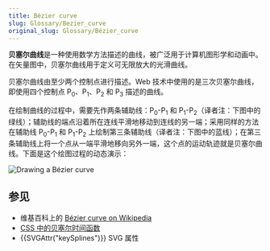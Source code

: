```yaml
---
title: Bézier curve
slug: Glossary/Bezier_curve
original_slug: Glossary/Bézier_curve
---
```


**贝塞尔曲线**是一种使用数学方法描述的曲线，被广泛用于计算机图形学和动画中。在矢量图中，贝塞尔曲线用于定义可无限放大的光滑曲线。

贝塞尔曲线由至少两个控制点进行描述。Web 技术中使用的是三次贝塞尔曲线，即使用四个控制点 P<sub>0</sub>、P<sub>1</sub>、P<sub>2</sub> 和 P<sub>3</sub> 描述的曲线。

在绘制曲线的过程中，需要先作两条辅助线：P<sub>0</sub>-P<sub>1</sub> 和 P<sub>1</sub>-P<sub>2</sub>（译者注：下图中的绿线）；辅助线的端点沿着所在连线平滑地移动到连线的另一端；采用同样的方法在辅助线 P<sub>0</sub>-P<sub>1</sub> 和 P<sub>1</sub>-P<sub>2</sub> 上绘制第三条辅助线（译者注：下图中的蓝线）；在第三条辅助线上将一个点从一端平滑地移向另外一端，这个点的运动轨迹就是贝塞尔曲线。下面是这个绘图过程的动态演示：

![Drawing a Bézier curve](bézier_2_big.gif)

## 参见

- 维基百科上的 [Bézier curve on Wikipedia](https://zh.wikipedia.org/wiki/贝塞尔曲线)
- [CSS 中的贝塞尔时间函数](/zh-CN/docs/Web/CSS/easing-function#using_the_cubic-bezier_function)
- {{SVGAttr("keySplines")}} SVG 属性
